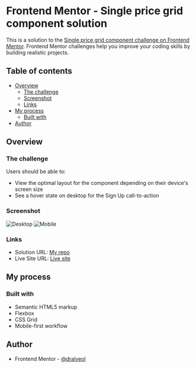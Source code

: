 # Frontend Mentor - Single price grid component solution

This is a solution to the [Single price grid component challenge on Frontend Mentor](https://www.frontendmentor.io/challenges/single-price-grid-component-5ce41129d0ff452fec5abbbc). Frontend Mentor challenges help you improve your coding skills by building realistic projects. 

## Table of contents

- [Overview](#overview)
  - [The challenge](#the-challenge)
  - [Screenshot](#screenshot)
  - [Links](#links)
- [My process](#my-process)
  - [Built with](#built-with)
- [Author](#author)


## Overview

### The challenge

Users should be able to:

- View the optimal layout for the component depending on their device's screen size
- See a hover state on desktop for the Sign Up call-to-action

### Screenshot

![Desktop](./screenshots/laptop_view.jpg)
![Mobile](./screenshots/mobile_view.jpg)


### Links

- Solution URL: [My repo](https://github.com/dralveol/single-price-grid)
- Live Site URL: [Live site](https://dralveol.github.io/single-price-grid/)

## My process

### Built with

- Semantic HTML5 markup
- Flexbox
- CSS Grid
- Mobile-first workflow


## Author

- Frontend Mentor - [@dralveol](https://www.frontendmentor.io/profile/dralveol)
